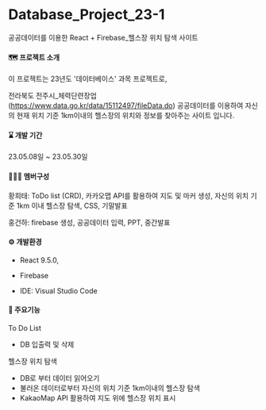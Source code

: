 # Database_Project_23-1
공공데이터를 이용한 React + Firebase_헬스장 위치 탐색 사이트


#### :world_map: 프로젝트 소개
이 프로젝트는 23년도 '데이터베이스' 과목 프로젝트로, 

전라북도 전주시_체력단련장업 (https://www.data.go.kr/data/15112497/fileData.do) 공공데이터를 이용하여 자신의 현재 위치 기준 1km이내의 헬스장의 위치와 정보를 찾아주는 사이트 입니다.

#### :hourglass: 개발 기간
23.05.08일 ~ 23.05.30일

#### :people_holding_hands: 멤버구성

황희태: ToDo list (CRD), 카카오맵 API를 활용하여 지도 및 마커 생성, 자신의 위치 기준 1km 이내 헬스장 탐색, CSS, 기말발표 

홍건하: firebase 생성, 공공데이터 입력, PPT, 중간발표



#### :gear: 개발환경

- React  9.5.0, 

- Firebase

- IDE: Visual Studio Code

#### :pushpin: 주요기능

To Do List

- DB 입출력 및 삭제

헬스장 위치 탐색

- DB로 부터 데이터 읽어오기
- 불러온 데이터로부터 자신의 위치 기준 1km이내의 헬스장 탐색
- KakaoMap API 활용하여 지도 위에 헬스장 위치 표시

